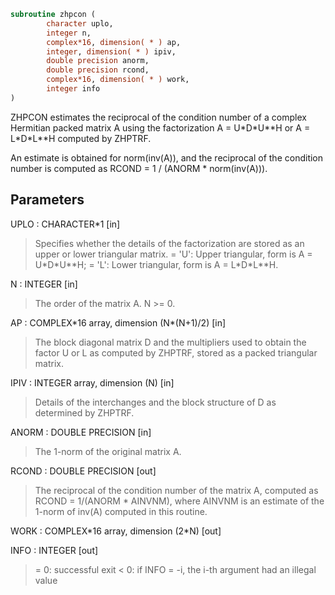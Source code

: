 ```fortran
subroutine zhpcon (
        character uplo,
        integer n,
        complex*16, dimension( * ) ap,
        integer, dimension( * ) ipiv,
        double precision anorm,
        double precision rcond,
        complex*16, dimension( * ) work,
        integer info
)
```

ZHPCON estimates the reciprocal of the condition number of a complex
Hermitian packed matrix A using the factorization A = U\*D\*U\*\*H or
A = L\*D\*L\*\*H computed by ZHPTRF.

An estimate is obtained for norm(inv(A)), and the reciprocal of the
condition number is computed as RCOND = 1 / (ANORM \* norm(inv(A))).

## Parameters
UPLO : CHARACTER\*1 [in]
> Specifies whether the details of the factorization are stored
> as an upper or lower triangular matrix.
> = 'U':  Upper triangular, form is A = U\*D\*U\*\*H;
> = 'L':  Lower triangular, form is A = L\*D\*L\*\*H.

N : INTEGER [in]
> The order of the matrix A.  N >= 0.

AP : COMPLEX\*16 array, dimension (N\*(N+1)/2) [in]
> The block diagonal matrix D and the multipliers used to
> obtain the factor U or L as computed by ZHPTRF, stored as a
> packed triangular matrix.

IPIV : INTEGER array, dimension (N) [in]
> Details of the interchanges and the block structure of D
> as determined by ZHPTRF.

ANORM : DOUBLE PRECISION [in]
> The 1-norm of the original matrix A.

RCOND : DOUBLE PRECISION [out]
> The reciprocal of the condition number of the matrix A,
> computed as RCOND = 1/(ANORM \* AINVNM), where AINVNM is an
> estimate of the 1-norm of inv(A) computed in this routine.

WORK : COMPLEX\*16 array, dimension (2\*N) [out]

INFO : INTEGER [out]
> = 0:  successful exit
> < 0:  if INFO = -i, the i-th argument had an illegal value
